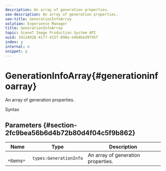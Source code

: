 ```yaml
---
description: An array of generation properties.
seo-description: An array of generation properties.
seo-title: GenerationInfoArray
solution: Experience Manager
title: GenerationInfoArray
topic: Scene7 Image Production System API
uuid: 34124928-4177-415f-898a-e4b8bed9f95f
index: y
internal: n
snippet: y
---
```


# GenerationInfoArray{#generationinfoarray}

An array of generation properties.

 Syntax 

## Parameters {#section-2fc9bea56b6d4b72b80d4f04c5f9b862}

|  Name  | Type  | Description  |
|---|---|---|
|  ` *`items`*`  | `types:GenerationInfo`  | An array of generation properties.  |

